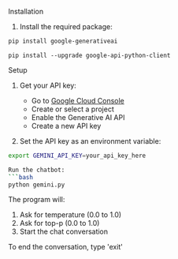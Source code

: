Installation

1. Install the required package:
```bash
pip install google-generativeai
```
```
pip install --upgrade google-api-python-client
```

Setup

1. Get your API key:
   - Go to [Google Cloud Console](https://console.cloud.google.com/)
   - Create or select a project
   - Enable the Generative AI API
   - Create a new API key

2. Set the API key as an environment variable:
```bash
export GEMINI_API_KEY=your_api_key_here

Run the chatbot:
```bash
python gemini.py
```

The program will:
1. Ask for temperature (0.0 to 1.0)
2. Ask for top-p (0.0 to 1.0)
3. Start the chat conversation

To end the conversation, type 'exit'
